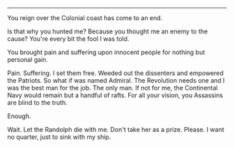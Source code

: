 
* * *

You reign over the Colonial coast has come to an end.
 
Is that why you hunted me? Because you thought me an enemy to the cause? You're every bit the fool I was told. 

You brought pain and suffering upon innocent people for nothing but personal gain. 

Pain. Suffering. I set them free. Weeded out the dissenters and empowered the Patriots. So what if was named Admiral. The Revolution needs one and I was the best man for the job. The only man. If not for me, the Continental Navy would remain but a handful of rafts. For all your vision, you Assassins are blind to the truth. 

Enough.

Wait. Let the Randolph die with me. Don't take her as a prize. Please. I want no quarter, just to sink with my ship. 
